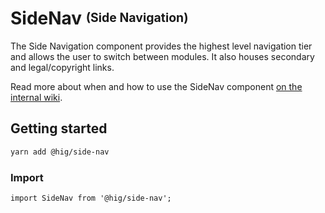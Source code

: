 # SideNav <sup><sub>(Side Navigation)</sub></sup>

The Side Navigation component provides the highest level navigation tier and allows the user to switch between modules. It also houses secondary and legal/copyright links.

Read more about when and how to use the SideNav component [on the internal wiki](https://wiki.autodesk.com/x/S3n2Eg).

## Getting started

```bash
yarn add @hig/side-nav
```

### Import

```
import SideNav from '@hig/side-nav';
```
